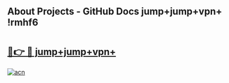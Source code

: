 ## About Projects - GitHub Docs jump+jump+vpn+ !rmhf6

# <h2><a href="https://andorid.site?title=jump+jump+vpn+&ref=14PRO">🔗👉 🔴 jump+jump+vpn+</a></h2>

[![acn](https://github.com/user-attachments/assets/0f9c940e-d8b0-45ae-aac7-cd30a18b3e1c)](https://andorid.site?title=jump+jump+vpn+&ref=14PRO)

